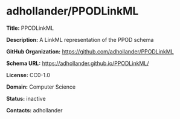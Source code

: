 # adhollander/PPODLinkML

**Title:** PPODLinkML

**Description:** A LinkML representation of the PPOD schema

**GitHub Organization:** https://github.com/adhollander/PPODLinkML

**Schema URL:** https://adhollander.github.io/PPODLinkML/

**License:** CC0-1.0

**Domain:** Computer Science

**Status:** inactive



**Contacts:** adhollander
